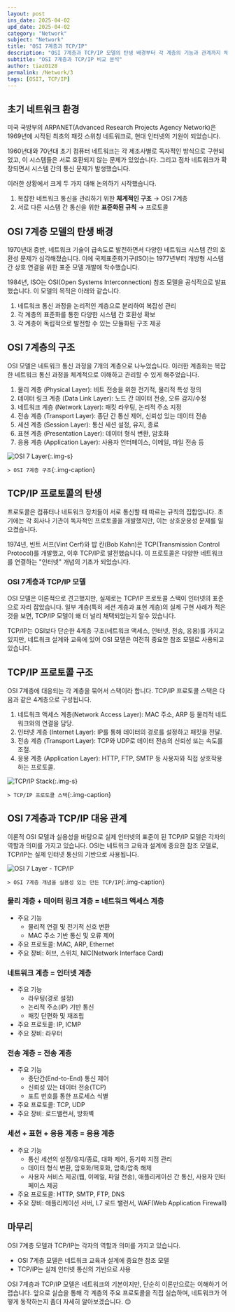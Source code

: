 ```yaml
---
layout: post
ins_date: 2025-04-02
upd_date: 2025-04-02
category: "Network"
subject: "Network"
title: "OSI 7계층과 TCP/IP"
description: "OSI 7계층과 TCP/IP 모델의 탄생 배경부터 각 계층의 기능과 관계까지 체계적으로 알아봅니다. 초기 네트워크의 호환성 문제를 해결하기 위해 등장한 두 모델의 구조와 실제 네트워크에서의 적용 방식을 비교 분석합니다."
subtitle: "OSI 7계층과 TCP/IP 비교 분석"
author: tiaz0128
permalink: /Network/3
tags: [OSI7, TCP/IP]
---
```


## 초기 네트워크 환경

미국 국방부의 ARPANET(Advanced Research Projects Agency Network)은 1969년에 시작된 최초의 패킷 스위칭 네트워크로, 현대 인터넷의 기원이 되었습니다.

1960년대와 70년대 초기 컴퓨터 네트워크는 각 제조사별로 독자적인 방식으로 구현되었고, 이 시스템들은 서로 호환되지 않는 문제가 있었습니다. 그리고 점차 네트워크가 확장되면서 시스템 간의 통신 문제가 발생했습니다.

이러한 상황에서 크게 두 가지 대해 논의하기 시작했습니다.

1. 복잡한 네트워크 통신을 관리하기 위한 **체계적인 구조** → OSI 7계층
2. 서로 다른 시스템 간 통신을 위한 **표준화된 규칙** → 프로토콜

## OSI 7계층 모델의 탄생 배경

1970년대 중반, 네트워크 기술이 급속도로 발전하면서 다양한 네트워크 시스템 간의 호환성 문제가 심각해졌습니다. 이에 국제표준화기구(ISO)는 1977년부터 개방형 시스템 간 상호 연결을 위한 표준 모델 개발에 착수했습니다.

1984년, ISO는 OSI(Open Systems Interconnection) 참조 모델을 공식적으로 발표했습니다. 이 모델의 목적은 아래와 같습니다.

1. 네트워크 통신 과정을 논리적인 계층으로 분리하여 복잡성 관리
2. 각 계층의 표준화를 통한 다양한 시스템 간 호환성 확보
3. 각 계층이 독립적으로 발전할 수 있는 모듈화된 구조 제공

## OSI 7계층의 구조

OSI 모델은 네트워크 통신 과정을 7개의 계층으로 나누었습니다. 이러한 계층화는 복잡한 네트워크 통신 과정을 체계적으로 이해하고 관리할 수 있게 해주었습니다.

1. 물리 계층 (Physical Layer): 비트 전송을 위한 전기적, 물리적 특성 정의
2. 데이터 링크 계층 (Data Link Layer): 노드 간 데이터 전송, 오류 감지/수정
3. 네트워크 계층 (Network Layer): 패킷 라우팅, 논리적 주소 지정
4. 전송 계층 (Transport Layer): 종단 간 통신 제어, 신뢰성 있는 데이터 전송
5. 세션 계층 (Session Layer): 통신 세션 설정, 유지, 종료
6. 표현 계층 (Presentation Layer): 데이터 형식 변환, 암호화
7. 응용 계층 (Application Layer): 사용자 인터페이스, 이메일, 파일 전송 등

![OSI 7 Layer](/assets/img/content/Network/003/001.png){:.img-s}

`> OSI 7계층 구조`{:.img-caption}

## TCP/IP 프로토콜의 탄생

프로토콜은 컴퓨터나 네트워크 장치들이 서로 통신할 때 따르는 규칙의 집합입니다. 초기에는 각 회사나 기관이 독자적인 프로토콜을 개발했지만, 이는 상호운용성 문제를 일으켰습니다.

1974년, 빈트 서프(Vint Cerf)와 밥 칸(Bob Kahn)은 TCP(Transmission Control Protocol)를 개발했고, 이후 TCP/IP로 발전했습니다. 이 프로토콜은 다양한 네트워크를 연결하는 "인터넷" 개념의 기초가 되었습니다.

### OSI 7계층과 TCP/IP 모델

OSI 모델은 이론적으로 견고했지만, 실제로는 TCP/IP 프로토콜 스택이 인터넷의 표준으로 자리 잡았습니다. 일부 계층(특히 세션 계층과 표현 계층)의 실제 구현 사례가 적은것을 보면, TCP/IP 모델이 왜 더 널리 채택되었는지 알수 있습니다.

TCP/IP는 OSI보다 단순한 4계층 구조(네트워크 액세스, 인터넷, 전송, 응용)를 가지고 있지만, 네트워크 설계와 교육에 있어 OSI 모델은 여전히 중요한 참조 모델로 사용되고 있습니다.

## TCP/IP 프로토콜 구조

OSI 7계층에 대응되는 각 계층을 묶어서 스택이라 합니다. TCP/IP 프로토콜 스택은 다음과 같은 4계층으로 구성됩니다.

1. 네트워크 액세스 계층(Network Access Layer): MAC 주소, ARP 등 물리적 네트워크와의 연결을 담당.
2. 인터넷 계층 (Internet Layer): IP를 통해 데이터의 경로를 설정하고 패킷을 전달.
3. 전송 계층 (Transport Layer): TCP와 UDP로 데이터 전송의 신뢰성 또는 속도를 조절.
4. 응용 계층 (Application Layer): HTTP, FTP, SMTP 등 사용자와 직접 상호작용하는 프로토콜.

![TCP/IP Stack](/assets/img/content/Network/003/002.png){:.img-s}

`> TCP/IP 프로토콜 스택`{:.img-caption}

## OSI 7계층과 TCP/IP 대응 관계

이론적 OSI 모델과 실용성을 바탕으로 실제 인터넷의 표준이 된 TCP/IP 모델은 각자의 역할과 의미를 가지고 있습니다. OSI는 네트워크 교육과 설계에 중요한 참조 모델로, TCP/IP는 실제 인터넷 통신의 기반으로 사용됩니다.

![OSI 7 Layer - TCP/IP](/assets/img/content/Network/003/003.png)

`> OSI 7계층 개념을 실용성 있는 만든 TCP/IP`{:.img-caption}

### 물리 계층 + 데이터 링크 계층 = 네트워크 액세스 계층

- 주요 기능
  - 물리적 연결 및 전기적 신호 변환
  - MAC 주소 기반 통신 및 오류 제어
- 주요 프로토콜: MAC, ARP, Ethernet
- 주요 장비: 허브, 스위치, NIC(Network Interface Card)

### 네트워크 계층 = 인터넷 계층

- 주요 기능
  - 라우팅(경로 설정)
  - 논리적 주소(IP) 기반 통신
  - 패킷 단편화 및 재조립
- 주요 프로토콜: IP, ICMP
- 주요 장비: 라우터

### 전송 계층 = 전송 계층

- 주요 기능
  - 종단간(End-to-End) 통신 제어
  - 신뢰성 있는 데이터 전송(TCP)
  - 포트 번호를 통한 프로세스 식별
- 주요 프로토콜: TCP, UDP
- 주요 장비: 로드밸런서, 방화벽

### 세션 + 표현 + 응용 계층 = 응용 계층

- 주요 기능
  - 통신 세션의 설정/유지/종료, 대화 제어, 동기화 지점 관리
  - 데이터 형식 변환, 암호화/복호화, 압축/압축 해제
  - 사용자 서비스 제공(웹, 이메일, 파일 전송), 애플리케이션 간 통신, 사용자 인터페이스 제공
- 주요 프로토콜: HTTP, SMTP, FTP, DNS
- 주요 장비: 애플리케이션 서버, L7 로드 밸런서, WAF(Web Application Firewall)

## 마무리

OSI 7계층 모델과 TCP/IP는 각자의 역할과 의미를 가지고 있습니다.

- OSI 7계층 모델은 네트워크 교육과 설계에 중요한 참조 모델
- TCP/IP는 실제 인터넷 통신의 기반으로 사용

OSI 7계층과 TCP/IP 모델은 네트워크의 기본이지만, 단순히 이론만으로는 이해하기 어렵습니다. 앞으로 실습을 통해 각 계층의 주요 프로토콜을 직접 실습하며, 네트워크가 어떻게 동작하는지 좀더 자세히 알아보겠습니다. 😊
